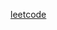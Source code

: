 <a href="[](https://www.hackerrank.com/external_redirect?to=https://leetcode.com/problems/find-pivot-index/)">leetcode</a>
